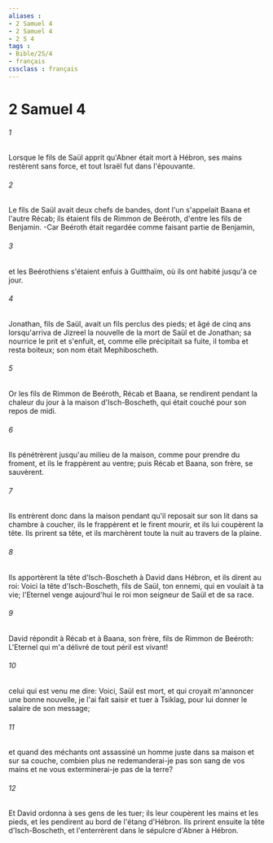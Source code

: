 ```yaml
---
aliases : 
- 2 Samuel 4
- 2 Samuel 4
- 2 S 4
tags : 
- Bible/2S/4
- français
cssclass : français
---
```


# 2 Samuel 4

###### 1
Lorsque le fils de Saül apprit qu'Abner était mort à Hébron, ses mains restèrent sans force, et tout Israël fut dans l'épouvante.
###### 2
Le fils de Saül avait deux chefs de bandes, dont l'un s'appelait Baana et l'autre Récab; ils étaient fils de Rimmon de Beéroth, d'entre les fils de Benjamin. -Car Beéroth était regardée comme faisant partie de Benjamin,
###### 3
et les Beérothiens s'étaient enfuis à Guitthaïm, où ils ont habité jusqu'à ce jour.
###### 4
Jonathan, fils de Saül, avait un fils perclus des pieds; et âgé de cinq ans lorsqu'arriva de Jizreel la nouvelle de la mort de Saül et de Jonathan; sa nourrice le prit et s'enfuit, et, comme elle précipitait sa fuite, il tomba et resta boiteux; son nom était Mephiboscheth.
###### 5
Or les fils de Rimmon de Beéroth, Récab et Baana, se rendirent pendant la chaleur du jour à la maison d'Isch-Boscheth, qui était couché pour son repos de midi.
###### 6
Ils pénétrèrent jusqu'au milieu de la maison, comme pour prendre du froment, et ils le frappèrent au ventre; puis Récab et Baana, son frère, se sauvèrent.
###### 7
Ils entrèrent donc dans la maison pendant qu'il reposait sur son lit dans sa chambre à coucher, ils le frappèrent et le firent mourir, et ils lui coupèrent la tête. Ils prirent sa tête, et ils marchèrent toute la nuit au travers de la plaine.
###### 8
Ils apportèrent la tête d'Isch-Boscheth à David dans Hébron, et ils dirent au roi: Voici la tête d'Isch-Boscheth, fils de Saül, ton ennemi, qui en voulait à ta vie; l'Eternel venge aujourd'hui le roi mon seigneur de Saül et de sa race.
###### 9
David répondit à Récab et à Baana, son frère, fils de Rimmon de Beéroth: L'Eternel qui m'a délivré de tout péril est vivant!
###### 10
celui qui est venu me dire: Voici, Saül est mort, et qui croyait m'annoncer une bonne nouvelle, je l'ai fait saisir et tuer à Tsiklag, pour lui donner le salaire de son message;
###### 11
et quand des méchants ont assassiné un homme juste dans sa maison et sur sa couche, combien plus ne redemanderai-je pas son sang de vos mains et ne vous exterminerai-je pas de la terre?
###### 12
Et David ordonna à ses gens de les tuer; ils leur coupèrent les mains et les pieds, et les pendirent au bord de l'étang d'Hébron. Ils prirent ensuite la tête d'Isch-Boscheth, et l'enterrèrent dans le sépulcre d'Abner à Hébron.
